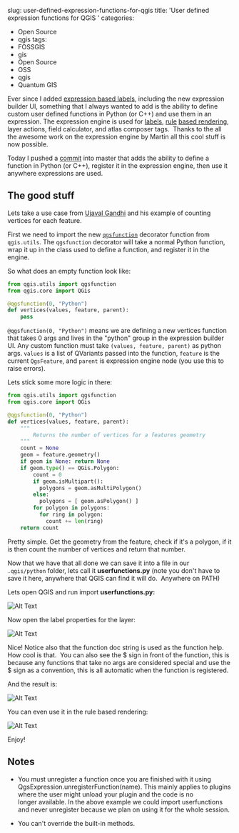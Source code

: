 slug: user-defined-expression-functions-for-qgis
title: 'User defined expression functions for QGIS '
categories:
- Open Source
- qgis
tags:
- FOSSGIS
- gis
- Open Source
- OSS
- qgis
- Quantum GIS

Ever since I added [expression based labels](/2011/10/27/expression-based-labeling/), including the new expression builder UI, something that I always wanted to add is the ability to define custom user defined functions in Python (or C++) and use them in an expression. The expression engine is used for [labels](/2011/10/27/expression-based-labeling/), [rule](/2012/01/25/improvements-to-the-qgis-rule-based-rendering/) [based rendering](/2011/06/06/one-of-my-favorite-features-of-qgis/), layer actions, field calculator, and atlas composer tags.  Thanks to the all the awesome work on the expression engine by Martin all this cool stuff is now possible.

Today I pushed a [commit](https://github.com/qgis/Quantum-GIS/commit/a7699e2696efcb471ab84871aae7af406ca2a375) into master that adds the ability to define a function in Python (or C++), register it in the expression engine, then use it anywhere expressions are used.


## The good stuff


Lets take a use case from [Ujaval Gandhi](http://qgistips.spatialthoughts.com/2012/11/tip-count-number-of-vertices-in-layer.html) and his example of counting vertices for each feature.

First we need to import the new [`qgsfunction`](https://github.com/qgis/Quantum-GIS/blob/a7699e2696efcb471ab84871aae7af406ca2a375/python/utils.py#L375) decorator function from `qgis.utils`. The `qgsfunction` decorator will take a normal Python function, wrap it up in the class used to define a function, and register it in the engine.

So what does an empty function look like:

```python
from qgis.utils import qgsfunction
from qgis.core import QGis

@qgsfunction(0, "Python")
def vertices(values, feature, parent):
	pass
```

`@qgsfunction(0, "Python")` means we are defining a new vertices function that takes 0 args and lives in the "python" group in the expression builder UI. Any custom function must take `(values, feature, parent)` as python args. `values` is a list of QVariants passed into the function, `feature` is the current `QgsFeature`, and `parent` is expression engine node (you use this to raise errors).

Lets stick some more logic in there:

```python
from qgis.utils import qgsfunction
from qgis.core import QGis

@qgsfunction(0, "Python")
def vertices(values, feature, parent):
	"""
		Returns the number of vertices for a features geometry
	"""
	count = None
	geom = feature.geometry()
	if geom is None: return None
	if geom.type() == QGis.Polygon:
		count = 0
		if geom.isMultipart():
		  polygons = geom.asMultiPolygon()
		else:
		  polygons = [ geom.asPolygon() ]
		for polygon in polygons:
		  for ring in polygon:
		    count += len(ring)
	return count
```

Pretty simple. Get the geometry from the feature, check if it's a polygon, if it is then count the number of vertices and return that number.

Now that we have that all done we can save it into a file in our `.qgis/python` folder, lets call it **userfunctions.py** (note you don't have to save it here, anywhere that QGIS can find it will do.  Anywhere on PATH)

Lets open QGIS and run import **userfunctions.py:**

![Alt Text](/images/http://woostuff.files.wordpress.com/2012/11/import.png)

Now open the label properties for the layer:

![Alt Text](/images/http://woostuff.files.wordpress.com/2012/11/expression.png)

Nice! Notice also that the function doc string is used as the function help. How cool is that.  You can also see the $ sign in front of the function, this is because any functions that take no args are considered special and use the $ sign as a convention, this is all automatic when the function is registered.

And the result is:

![Alt Text](/images/http://woostuff.files.wordpress.com/2012/11/result.png)

You can even use it in the rule based rendering:

![Alt Text](/images/http://woostuff.files.wordpress.com/2012/11/rules.png)

Enjoy!


## Notes

  * You must unregister a function once you are finished with it using QgsExpression.unregisterFunction(name). This mainly applies to plugins where the user might unload your plugin and the code is no longer available. In the above example we could import userfunctions and never unregister because we plan on using it for the whole session.
	
  * You can't override the built-in methods.